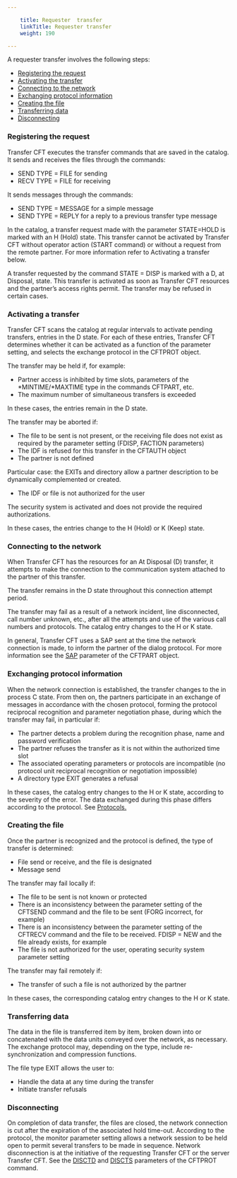 ```yaml
---

    title: Requester  transfer
    linkTitle: Requester transfer
    weight: 190

---
```

A requester transfer involves the following steps:

- [Registering
    the request](#Registering_the_request)
- [Activating
    the transfer](#Activating_a_transfer)
- [Connecting
    to the network](#Connecting_to_the_network)
- [Exchanging
    protocol information](#Exchanging_protocol_information)
- [Creating
    the file](#Creating_the_file)
- [Transferring
    data](#Transferring_data)
- [Disconnecting](#Disconnecting)

<span id="Registering_the_request"></span>

### Registering the request

Transfer CFT executes the transfer commands that are saved
in the catalog. It sends and receives the files through the commands:

- SEND TYPE = FILE
    for sending
- RECV TYPE = FILE
    for receiving

It sends messages through the commands:

- SEND TYPE = MESSAGE
    for a simple message
- SEND TYPE = REPLY
    for a reply to a previous transfer type message

In the catalog, a transfer request made with the parameter STATE=HOLD
is marked with an H (Hold) state.
This transfer cannot be activated by Transfer CFT without operator action
(START command) or without a request from the remote partner. For more
information refer to Activating a transfer below.

A transfer requested by the command STATE = DISP is marked with a D,
at Disposal, state. This transfer
is activated as soon as Transfer CFT resources and the partner’s access
rights permit. The transfer may be refused in certain cases.

<span id="Activating_a_transfer"></span>

### Activating a transfer

Transfer CFT scans the catalog at regular intervals to activate pending
transfers, entries in the D state. For each of these entries, Transfer CFT
determines whether it can be activated as a function of the parameter
setting, and selects the exchange protocol in the CFTPROT object.

The transfer may be held if, for example:

- Partner access
    is inhibited by time slots, parameters of the \*MINTIME/\*MAXTIME type in
    the commands CFTPART, etc.
- The maximum number
    of simultaneous transfers is exceeded

In these cases, the entries remain in the D state.

The transfer may be aborted if:

- The file to be
    sent is not present, or the receiving file does not exist as required
    by the parameter setting (FDISP, FACTION parameters)
- The IDF is refused
    for this transfer in the CFTAUTH object
- The partner is
    not defined

Particular case: the EXITs and directory allow a partner
description to be dynamically complemented or created.

- The IDF or file
    is not authorized for the user

The security system is activated and does not provide the required authorizations.

In these cases, the entries change to the H (Hold) or K (Keep) state.

<span id="Connecting_to_the_network"></span>

### Connecting to the network

When Transfer CFT has the resources for an At Disposal (D) transfer,
it attempts to make the connection to the communication system attached
to the partner of this transfer.

The transfer remains in the D
state throughout this connection attempt period.

The transfer may fail as a result of a network incident, line disconnected,
call number unknown, etc., after all the attempts and use of the various
call numbers and protocols. The catalog entry changes to the H
or K state.

In general, Transfer CFT uses a SAP sent at the time the network
connection is made, to inform the partner of the dialog protocol. For
more information see the [SAP](../../../c_intro_userinterfaces/command_summary/parameter_intro/sap)
parameter of the CFTPART object.

<span id="Exchanging_protocol_information"></span>

### Exchanging protocol information

When the network connection is established, the transfer changes to
the in process C state. From then on, the partners participate in an exchange
of messages in accordance with the chosen protocol, forming the protocol
reciprocal recognition and parameter negotiation phase, during which the
transfer may fail, in particular if:

- The partner detects
    a problem during the recognition phase, name and password verification
- The partner refuses
    the transfer as it is not within the authorized time slot
- The associated
    operating parameters or protocols are incompatible (no protocol unit reciprocal
    recognition or negotiation impossible)
- A directory type
    EXIT generates a refusal

In these cases, the catalog entry changes to the H or K state, according
to the severity of the error. The data exchanged during this phase differs
according to the protocol. See [Protocols.](../../../protocols_start_here)

<span id="Creating_the_file"></span>

### Creating the file

Once the partner is recognized and the protocol is defined, the type
of transfer is determined:

- File send or receive,
    and the file is designated
- Message send

The transfer may fail locally if:

- The file to
    be sent is not known or protected
- There is an
    inconsistency between the parameter setting of the CFTSEND command and
    the file to be sent (FORG incorrect, for example)
- There is an
    inconsistency between the parameter setting of the CFTRECV command and
    the file to be received. FDISP = NEW and the file already exists, for
    example
- The file is
    not authorized for the user, operating security system parameter setting

The transfer may fail remotely if:

- The transfer
    of such a file is not authorized by the partner

In these cases, the corresponding catalog entry changes to the H or
K state.

<span id="Transferring_data"></span>

### Transferring data

The data in the file is transferred item by item, broken down into or
concatenated with the data units conveyed over the network, as necessary.
The exchange protocol may, depending on the type, include re-synchronization
and compression functions.

The file type EXIT allows the user to:

- Handle the data
    at any time during the transfer
- Initiate transfer
    refusals

<span id="Disconnecting"></span>

### Disconnecting

On completion of data transfer, the files are closed, the network connection
is cut after the expiration of the associated hold time-out. According
to the protocol, the monitor parameter setting allows a network session
to be held open to permit several transfers to be made in sequence. Network
disconnection is at the initiative of the requesting Transfer CFT or the server
Transfer CFT. See the [DISCTD](../../../c_intro_userinterfaces/command_summary/parameter_intro/disctd) and [DISCTS](../../../c_intro_userinterfaces/command_summary/parameter_intro/discts) parameters of the CFTPROT command.
